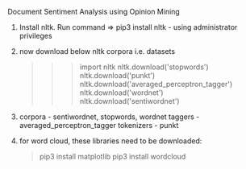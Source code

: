 
Document Sentiment Analysis using Opinion Mining

1) Install nltk.
	Run command => pip3 install nltk  - using administrator privileges
2) now download below nltk corpora i.e. datasets
	>>> import nltk
	>>> nltk.download('stopwords')
	>>> nltk.download('punkt')
	>>> nltk.download('averaged_perceptron_tagger')
	>>> nltk.download('wordnet')
	>>> nltk.download('sentiwordnet')
	
3)  corpora - sentiwordnet, stopwords, wordnet
	taggers - averaged_perceptron_tagger
	tokenizers - punkt
	
4) for word cloud, these libraries need to be downloaded:
	>pip3 install matplotlib
	>pip3 install wordcloud